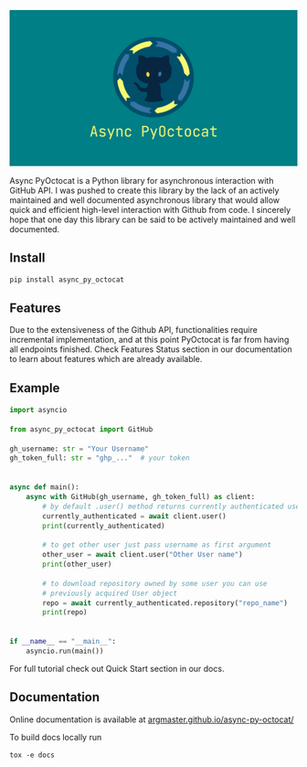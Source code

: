 ![Async PyOctocat](https://raw.githubusercontent.com/Argmaster/async-py-octocat/main/docs/img/bg.jpg)

Async PyOctocat is a Python library for asynchronous interaction with GitHub
API. I was pushed to create this library by the lack of an actively maintained
and well documented asynchronous library that would allow quick and efficient
high-level interaction with Github from code. I sincerely hope that one day
this library can be said to be actively maintained and well documented.

## Install

```
pip install async_py_octocat
```

## Features

Due to the extensiveness of the Github API, functionalities require incremental
implementation, and at this point PyOctocat is far from having all endpoints
finished. Check Features Status section in our documentation to learn about
features which are already available.

## Example

```python
import asyncio

from async_py_octocat import GitHub

gh_username: str = "Your Username"
gh_token_full: str = "ghp_..."  # your token


async def main():
    async with GitHub(gh_username, gh_token_full) as client:
        # by default .user() method returns currently authenticated user
        currently_authenticated = await client.user()
        print(currently_authenticated)

        # to get other user just pass username as first argument
        other_user = await client.user("Other User name")
        print(other_user)

        # to download repository owned by some user you can use
        # previously acquired User object
        repo = await currently_authenticated.repository("repo_name")
        print(repo)


if __name__ == "__main__":
    asyncio.run(main())

```

For full tutorial check out Quick Start section in our docs.

## Documentation

Online documentation is available at
[argmaster.github.io/async-py-octocat/](https://argmaster.github.io/async-py-octocat/)

To build docs locally run

```
tox -e docs
```
